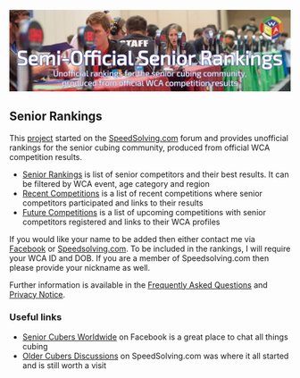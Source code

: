 ![alt text](img/logo.jpg "logo")
## Senior Rankings

This [project](https://github.com/Logiqx/wca-ipy) started on the [SpeedSolving.com](https://www.speedsolving.com/forum/threads/how-fast-are-the-over-40s-in-competitions.54128/) forum and provides unofficial rankings for the senior cubing community, produced from official WCA competition results.

* [Senior Rankings](/wca-ipy-www/Senior_Rankings.html) is list of senior competitors and their best results. It can be filtered by WCA event, age category and region
* [Recent Competitions](/wca-ipy-www/Recent_Competitions.html) is a list of recent competitions where senior competitors participated and links to their results
* [Future Competitions](/wca-ipy-www/Future_Competitions.html) is a list of upcoming competitions with senior competitors registered and links to their WCA profiles

If you would like your name to be added then either contact me via [Facebook](https://www.facebook.com/michael.george.545) or [Speedsolving.com](https://www.speedsolving.com/forum/members/logiqx.17180/). To be included in the rankings, I will require your WCA ID and DOB. If you are a member of Speedsolving.com then please provide your nickname as well.

Further information is available in the [Frequently Asked Questions](FAQ.md) and [Privacy Notice](Privacy_Notice.md).

### Useful links

* [Senior Cubers Worldwide](https://www.facebook.com/groups/1604105099735401) on Facebook is a great place to chat all things cubing
* [Older Cubers Discussions](https://speedsolving.com/threads/older-cubers-discussions.37405/) on SpeedSolving.com was where it all started and is still worth a visit

